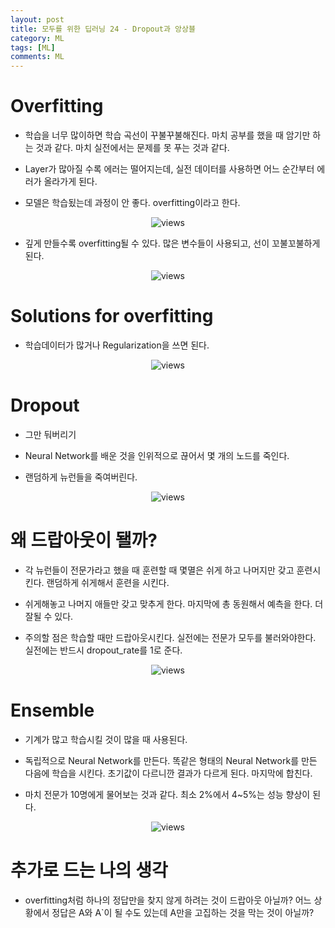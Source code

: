 ```yaml
---
layout: post
title: 모두를 위한 딥러닝 24 - Dropout과 앙상블
category: ML
tags: [ML]
comments: ML
---
```


# Overfitting

- 학습을 너무 많이하면 학습 곡선이 꾸불꾸불해진다. 마치 공부를 했을 때 암기만 하는 것과 같다. 마치 실전에서는 문제를 못 푸는 것과 같다.

- Layer가 많아질 수록 에러는 떨어지는데, 실전 데이터를 사용하면 어느 순간부터 에러가 올라가게 된다.

- 모델은 학습됬는데 과정이 안 좋다. overfitting이라고 한다.

<center>
<figure>
<img src="https://imgur.com/i9pK7y5.png" alt="views">
<figcaption></figcaption>
</figure>
</center>

- 깊게 만들수록 overfitting될 수 있다. 많은 변수들이 사용되고,  선이 꼬불꼬불하게 된다.

<center>
<figure>
<img src="https://imgur.com/rqiirSv.png" alt="views">
<figcaption></figcaption>
</figure>
</center>


# Solutions for overfitting

- 학습데이터가 많거나 Regularization을 쓰면 된다. 

<center>
<figure>
<img src="https://imgur.com/4uU1ZqQ.png" alt="views">
<figcaption></figcaption>
</figure>
</center>

# Dropout

- 그만 둬버리기

- Neural Network를 배운 것을 인위적으로 끊어서 몇 개의 노드를 죽인다.

- 랜덤하게 뉴런들을 죽여버린다.

<center>
<figure>
<img src="https://imgur.com/NpbFujG.png" alt="views">
<figcaption></figcaption>
</figure>
</center>

# 왜 드랍아웃이 됄까?

- 각 뉴런들이 전문가라고 했을 때 훈련할 때 몇멸은 쉬게 하고 나머지만 갖고 훈련시킨다. 랜덤하게 쉬게해서 훈련을 시킨다.

- 쉬게해놓고 나머지 애들만 갖고 맞추게 한다. 마지막에 총 동원해서 예측을 한다. 더 잘될 수 있다.

- 주의할 점은 학습할 때만 드랍아웃시킨다. 실전에는 전문가 모두를 불러와야한다. 실전에는 반드시 dropout_rate를 1로 준다.

<center>
<figure>
<img src="https://imgur.com/cPTzeO9.png" alt="views">
<figcaption></figcaption>
</figure>
</center>


# Ensemble

- 기계가 많고 학습시킬 것이 많을 때 사용된다.

- 독립적으로 Neural Network를 만든다. 똑같은 형태의 Neural Network를 만든 다음에 학습을 시킨다. 초기값이 다르니깐 결과가 다르게 된다. 마지막에 합친다.

- 마치 전문가 10명에게 물어보는 것과 같다. 최소 2%에서 4~5%는 성능 향상이 된다.

<center>
<figure>
<img src="https://imgur.com/JO30cCT.png" alt="views">
<figcaption></figcaption>
</figure>
</center>

# 추가로 드는 나의 생각

- overfitting처럼 하나의 정답만을 찾지 않게 하려는 것이 드랍아웃 아닐까? 어느 상황에서 정답은 A와 A`이 될 수도 있는데 A만을 고집하는 것을 막는 것이 아닐까?